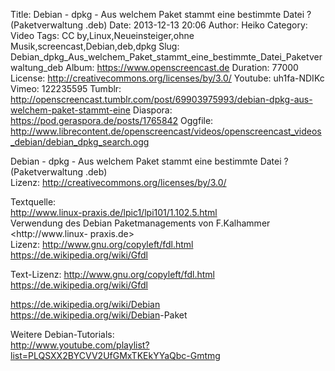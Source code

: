 Title: Debian - dpkg - Aus welchem Paket stammt eine bestimmte Datei ? (Paketverwaltung .deb)
Date: 2013-12-13 20:06
Author: Heiko
Category: Video
Tags: CC by,Linux,Neueinsteiger,ohne Musik,screencast,Debian,deb,dpkg
Slug: Debian_dpkg_Aus_welchem_Paket_stammt_eine_bestimmte_Datei_Paketverwaltung_deb
Album: https://www.openscreencast.de
Duration: 77000
License: http://creativecommons.org/licenses/by/3.0/
Youtube: uh1fa-NDIKc
Vimeo: 122235595
Tumblr: http://openscreencast.tumblr.com/post/69903975993/debian-dpkg-aus-welchem-paket-stammt-eine
Diaspora: https://pod.geraspora.de/posts/1765842
Oggfile: http://www.librecontent.de/openscreencast/videos/openscreencast_videos_debian/debian_dpkg_search.ogg

Debian - dpkg - Aus welchem Paket stammt eine bestimmte Datei ?
(Paketverwaltung .deb)  
Lizenz: <http://creativecommons.org/licenses/by/3.0/>  
  
Textquelle:  
<http://www.linux-praxis.de/lpic1/lpi101/1.102.5.html>  
Verwendung des Debian Paketmanagements von F.Kalhammer <http://www.linux-
praxis.de>  
Lizenz: <http://www.gnu.org/copyleft/fdl.html>
<https://de.wikipedia.org/wiki/Gfdl>  
  
Text-Lizenz: <http://www.gnu.org/copyleft/fdl.html>
<https://de.wikipedia.org/wiki/Gfdl>  
  
<https://de.wikipedia.org/wiki/Debian>  
<https://de.wikipedia.org/wiki/Debian>-Paket  
  
Weitere Debian-Tutorials:  
<http://www.youtube.com/playlist?list=PLQSXX2BYCVV2UfGMxTKEkYYaQbc-Gmtmg>

